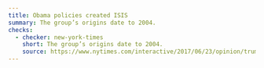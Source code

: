 ```yaml
---
title: Obama policies created ISIS
summary: The group’s origins date to 2004.
checks:
  - checker: new-york-times
    short: The group’s origins date to 2004.
    source: https://www.nytimes.com/interactive/2017/06/23/opinion/trumps-lies.html
---
```

